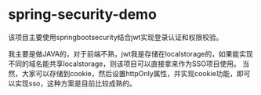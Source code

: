 # spring-security-demo
该项目主要使用springbootsecurity结合jwt实现登录认证和权限校验。

我主要是做JAVA的，对于前端不熟，jwt我是存储在localstorage的，如果能实现不同的域名能共享localstorage，则该项目可以直接拿来作为SSO项目使用。
当然，大家可以存储到cookie，然后设置httpOnly属性，并实现cookie功能，即可以实现sso，这种方案是目前比较成熟的。
